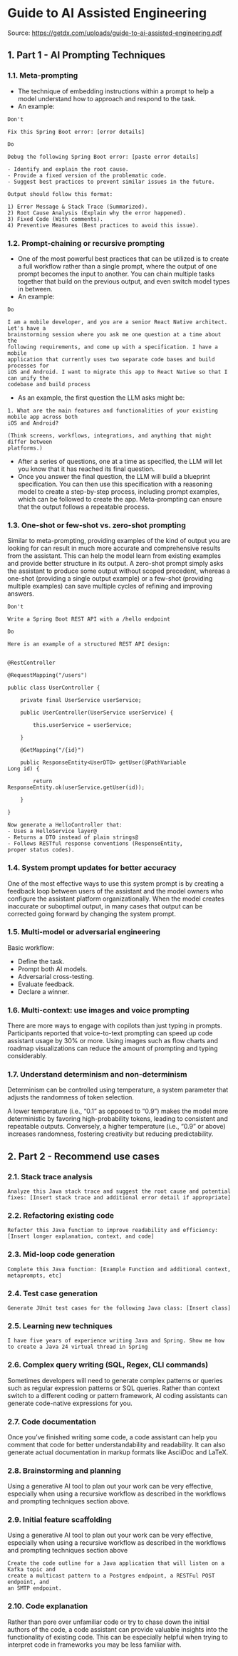 # Guide to AI Assisted Engineering

Source: <https://getdx.com/uploads/guide-to-ai-assisted-engineering.pdf>

## 1. Part 1 - AI Prompting Techniques

### 1.1. Meta-prompting

- The technique of embedding instructions within a prompt to help a model understand how to approach and respond to the task.
- An example:

```prompt
Don't

Fix this Spring Boot error: [error details]
```

```prompt
Do

Debug the following Spring Boot error: [paste error details]

- Identify and explain the root cause.
- Provide a fixed version of the problematic code.
- Suggest best practices to prevent similar issues in the future.
 
Output should follow this format:

1) Error Message & Stack Trace (Summarized).
2) Root Cause Analysis (Explain why the error happened).
3) Fixed Code (With comments).
4) Preventive Measures (Best practices to avoid this issue).
```

### 1.2. Prompt-chaining or recursive prompting

- One of the most powerful best practices that can be utilized is to create a full workflow rather
  than a single prompt, where the output of one prompt becomes the input to another. You can
  chain multiple tasks together that build on the previous output, and even switch model types
  in between.
- An example:

```prompt
Do

I am a mobile developer, and you are a senior React Native architect. Let's have a
brainstorming session where you ask me one question at a time about the
following requirements, and come up with a specification. I have a mobile
application that currently uses two separate code bases and build processes for
iOS and Android. I want to migrate this app to React Native so that I can unify the
codebase and build process
```

- As an example, the first question the LLM asks might be:

```text
1. What are the main features and functionalities of your existing mobile app across both
iOS and Android?

(Think screens, workflows, integrations, and anything that might differ between
platforms.)
```

- After a series of questions, one at a time as specified, the LLM will let you know that it has reached its final question.
- Once you answer the final question, the LLM will build a blueprint specification. You can then use this specification with a reasoning model to create a step-by-step process, including prompt examples, which can be followed to create the app. Meta-prompting can ensure that the output follows a repeatable process.

### 1.3. One-shot or few-shot vs. zero-shot prompting

Similar to meta-prompting, providing examples of the kind of output you are looking for can
result in much more accurate and comprehensive results from the assistant. This can help the
model learn from existing examples and provide better structure in its output. A zero-shot
prompt simply asks the assistant to produce some output without scoped precedent, whereas
a one-shot (providing a single output example) or a few-shot (providing multiple examples)
can save multiple cycles of refining and improving answers.

```prompt
Don't

Write a Spring Boot REST API with a /hello endpoint
```

```prompt
Do

Here is an example of a structured REST API design:


@RestController

@RequestMapping("/users")

public class UserController {

    private final UserService userService;

    public UserController(UserService userService) {

        this.userService = userService;

    }

    @GetMapping("/{id}")

    public ResponseEntity<UserDTO> getUser(@PathVariable
Long id) {

        return
ResponseEntity.ok(userService.getUser(id));

    }

}

Now generate a HelloController that:
- Uses a HelloService layer@
- Returns a DTO instead of plain strings@
- Follows RESTful response conventions (ResponseEntity,
proper status codes).
```

### 1.4. System prompt updates for better accuracy

One of the most effective ways to use this system prompt is by creating a feedback loop between users of the assistant and the model owners who configure the assistant platform organizationally. When the model creates inaccurate or suboptimal output, in many cases that output can be corrected going forward by changing the system prompt.

### 1.5. Multi-model or adversarial engineering

Basic workflow:

- Define the task.
- Prompt both AI models.
- Adversarial cross-testing.
- Evaluate feedback.
- Declare a winner.

### 1.6. Multi-context: use images and voice prompting

There are more ways to engage with copilots than just typing in prompts. Participants
reported that voice-to-text prompting can speed up code assistant usage by 30% or more.
Using images such as flow charts and roadmap visualizations can reduce the amount of
prompting and typing considerably.

### 1.7. Understand determinism and non-determinism

Determinism can be controlled using temperature, a system parameter that adjusts the randomness of token selection.

A lower temperature (i.e., “0.1” as opposed to “0.9”) makes the model more deterministic by favoring high-probability tokens, leading to consistent and repeatable outputs. Conversely, a higher temperature (i.e., “0.9” or above) increases randomness, fostering creativity but reducing predictability.

## 2. Part 2 - Recommend use cases

### 2.1. Stack trace analysis

```prompt
Analyze this Java stack trace and suggest the root cause and potential fixes: [Insert stack trace and additional error detail if appropriate]
```

### 2.2. Refactoring existing code

```prompt
Refactor this Java function to improve readability and efficiency: [Insert longer explanation, context, and code]
```

### 2.3. Mid-loop code generation

```prompt
Complete this Java function: [Example Function and additional context, metaprompts, etc]
```

### 2.4. Test case generation

```prompt
Generate JUnit test cases for the following Java class: [Insert class]
```

### 2.5. Learning new techniques

```prompt
I have five years of experience writing Java and Spring. Show me how to create a Java 24 virtual thread in Spring
```

### 2.6. Complex query writing (SQL, Regex, CLI commands)

Sometimes developers will need to generate complex patterns or queries such as regular
expression patterns or SQL queries. Rather than context switch to a different coding or pattern
framework, AI coding assistants can generate code-native expressions for you.

### 2.7. Code documentation

Once you’ve finished writing some code, a code assistant can help you comment that code for
better understandability and readability. It can also generate actual documentation in markup
formats like AsciiDoc and LaTeX.

### 2.8. Brainstorming and planning

Using a generative AI tool to plan out your work can be very effective, especially when using a
recursive workflow as described in the workflows and prompting techniques section above.

### 2.9. Initial feature scaffolding

Using a generative AI tool to plan out your work can be very effective, especially when using a
recursive workflow as described in the workflows and prompting techniques section above

```prompt
Create the code outline for a Java application that will listen on a Kafka topic and
create a multicast pattern to a Postgres endpoint, a RESTFul POST endpoint, and
an SMTP endpoint.
```

### 2.10. Code explanation

Rather than pore over unfamiliar code or try to chase down the initial authors of the code, a
code assistant can provide valuable insights into the functionality of existing code. This can be
especially helpful when trying to interpret code in frameworks you may be less familiar with.
